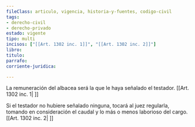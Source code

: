```yaml
---
fileClass: articulo, vigencia, historia-y-fuentes, codigo-civil
tags:
- derecho-civil
- derecho-privado
estado: vigente
tipo: multi
incisos: ["[[Art. 1302 inc. 1]]", "[[Art. 1302 inc. 2]]"]
libro:
titulo:
parrafo:
corriente-juridica:

---
```

La remuneración del albacea será la que le haya señalado el testador. [[Art. 1302 inc. 1| ]]

Si el testador no hubiere señalado ninguna, tocará al juez regularla, tomando en consideración el caudal y lo más o menos laborioso del cargo. [[Art. 1302 inc. 2| ]]